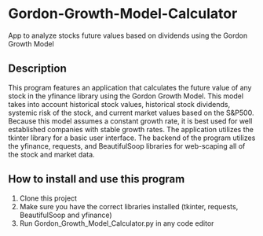 # Gordon-Growth-Model-Calculator
App to analyze stocks future values based on dividends using the Gordon Growth Model

## Description

This program features an application that calculates the future value of any stock in the yfinance library using the Gordon Growth Model. This model takes into account historical stock values, historical stock dividends, systemic risk of the stock, and current market values based on the S&P500. Because this model assumes a constant growth rate, it is best used for well established companies with stable growth rates. The application utilizes the tkinter library for a basic user interface. The backend of the program utilizes the yfinance, requests, and BeautifulSoop libraries for web-scaping all of the stock and market data. 

## How to install and use this program

1. Clone this project
2. Make sure you have the correct libraries installed (tkinter, requests, BeautifulSoop and yfinance)
3. Run Gordon_Growth_Model_Calculator.py in any code editor

